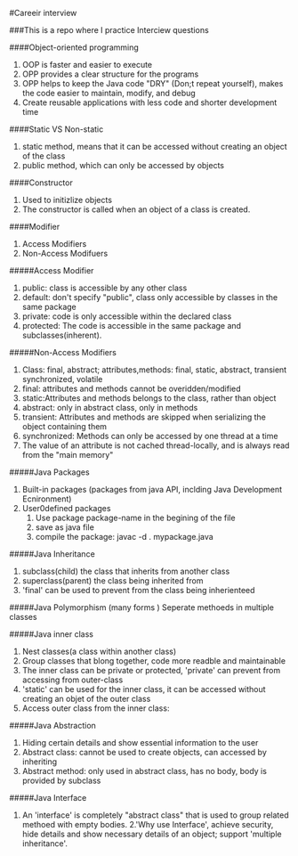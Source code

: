 #Careeir interview

###This is a repo where I practice Interciew questions

####Object-oriented programming
1. OOP is faster and easier to execute
2. OPP provides a clear structure for the programs
3. OPP helps to keep the Java code "DRY" (Don;t repeat yourself), makes the code easier to maintain, modify, and debug
4. Create reusable applications with less code and shorter development time 


####Static VS Non-static
1. static method, means that it can be accessed without creating an object of 
the class
2. public method, which can only be accessed by objects

####Constructor
1. Used to initizlize objects 
2. The constructor is called when an object of a class is created.

####Modifier
1. Access Modifiers
2. Non-Access Modifuers

#####Access Modifier
1. public: class is accessible by any other class
2. default: don't specify "public", class only accessible by classes in the same package
3. private: code is only accessible within the declared class
4. protected: The code is accessible in the same package and subclasses(inherent).

#####Non-Access Modifiers
1. Class: final, abstract; attributes,methods: final, static, abstract, transient
synchronized, volatile
2. final: attributes and methods cannot be overidden/modified
3. static:Attributes and methods belongs to the class, rather than object
4. abstract: only in abstract class, only in methods
5. transient: Attributes and methods are skipped when serializing the object containing them
6. synchronized: 	Methods can only be accessed by one thread at a time
7. The value of an attribute is not cached thread-locally, and is always read from the "main memory" 



#####Java Packages
1. Built-in packages (packages from java API, inclding Java Development Ecnironment)
2. User0defined packages 
	1. Use package package-name in the begining of the file
	2. save as java file
	3. compile the package: javac -d . mypackage.java

#####Java Inheritance
1. subclass(child) the class that inherits from another class
2. superclass(parent) the class being inherited from
3. 'final' can be used to prevent from the class being inherienteed

#####Java Polymorphism (many forms )
 Seperate methoeds in multiple classes

#####Java inner class
1. Nest classes(a class within another class)
2. Group classes that blong together, code more readble and maintainable
3. The inner class can be private or protected, 'private' can prevent from accessing from outer-class
4. 'static' can be used for the inner class, it can be accessed without creating an objet of the outer class
5. Access outer class from the inner class:  

#####Java Abstraction
1. Hiding certain details and show essential information to the user
2. Abstract class: cannot be used to create objects, can accessed by inheriting
3. Abstract method: only used in abstract class, has no body, body is provided by subclass

#####Java Interface
1. An 'interface' is completely "abstract class" that is used to group related methoed with empty bodies. 
2.'Why use Interface', achieve security, hide details and show necessary details of an object; support 'multiple inheritance'.























